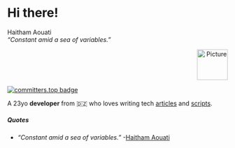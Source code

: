 # Hi there!

<p>
  Haitham Aouati<br>
  <i>“Constant amid a sea of variables.”</i>
  <p align="right">
    <img src="https://raw.githubusercontent.com/haithamaouati/haithamaouati/main/Haitham.png#Haitham" alt="Picture" height="70" width="70"/>
  </p>
</p>

[![committers.top badge](https://user-badge.committers.top/algeria/haithamaouati.svg)](https://user-badge.committers.top/algeria/haithamaouati)

A 23yo **developer** from 🇩🇿 who loves writing tech [articles]() and [scripts](https://github.com/haithamaouati?tab=repositories).

##### Quotes
- _“Constant amid a sea of variables.”_ -[Haitham Aouati](https://github.com/haithamaouati)
